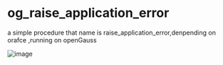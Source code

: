 # og_raise_application_error
a simple procedure that name is raise_application_error,denpending on orafce ,running on openGauss

![image](https://user-images.githubusercontent.com/25106767/176734906-488e86f6-ea71-44b3-8e2f-cc422de09b3a.png)

